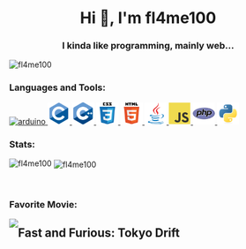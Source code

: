 <h1 align="center">Hi 👋, I'm fl4me100</h1>
<h3 align="center">I kinda like programming, mainly web...</h3>

<p align="left"> <img src="https://komarev.com/ghpvc/?username=fl4me100&label=Profile%20views&color=0e75b6&style=flat" alt="fl4me100" /> </p>

<h3 align="left">Languages and Tools:</h3>
<p align="left"> <a href="https://www.arduino.cc/" target="_blank" rel="noreferrer"> <img src="https://cdn.worldvectorlogo.com/logos/arduino-1.svg" alt="arduino" width="40" height="40"/> </a> <a href="https://www.cprogramming.com/" target="_blank" rel="noreferrer"> <img src="https://raw.githubusercontent.com/devicons/devicon/master/icons/c/c-original.svg" alt="c" width="40" height="40"/> </a> <a href="https://www.w3schools.com/cpp/" target="_blank" rel="noreferrer"> <img src="https://raw.githubusercontent.com/devicons/devicon/master/icons/cplusplus/cplusplus-original.svg" alt="cplusplus" width="40" height="40"/> </a> <a href="https://www.w3schools.com/css/" target="_blank" rel="noreferrer"> <img src="https://raw.githubusercontent.com/devicons/devicon/master/icons/css3/css3-original-wordmark.svg" alt="css3" width="40" height="40"/> </a> <a href="https://www.w3.org/html/" target="_blank" rel="noreferrer"> <img src="https://raw.githubusercontent.com/devicons/devicon/master/icons/html5/html5-original-wordmark.svg" alt="html5" width="40" height="40"/> </a> <a href="https://www.java.com" target="_blank" rel="noreferrer"> <img src="https://raw.githubusercontent.com/devicons/devicon/master/icons/java/java-original.svg" alt="java" width="40" height="40"/> </a> <a href="https://developer.mozilla.org/en-US/docs/Web/JavaScript" target="_blank" rel="noreferrer"> <img src="https://raw.githubusercontent.com/devicons/devicon/master/icons/javascript/javascript-original.svg" alt="javascript" width="40" height="40"/> </a> <a href="https://www.php.net" target="_blank" rel="noreferrer"> <img src="https://raw.githubusercontent.com/devicons/devicon/master/icons/php/php-original.svg" alt="php" width="40" height="40"/> </a> <a href="https://www.python.org" target="_blank" rel="noreferrer"> <img src="https://raw.githubusercontent.com/devicons/devicon/master/icons/python/python-original.svg" alt="python" width="40" height="40"/> </a> </p>

<h3 align="left">Stats:</h3>
<p><img align="left" src="https://github-readme-stats.vercel.app/api/top-langs?username=fl4me100&show_icons=true&layout=compact&hide_border=true&langs_count=7&theme=github_dark&bg_color=#101414" alt="fl4me100" /></p>

<p>&nbsp;<img align="center" src="https://github-readme-stats.vercel.app/api?username=fl4me100&show_icons=true&layout=compact&hide_border=true&langs_count=7&theme=github_dark&bg_color=#101414" alt="fl4me100" /></p>
<br>
<h3 align="left">Favorite Movie:</h3>
<p><img align="left" src="https://upload.wikimedia.org/wikipedia/en/thumb/4/4f/Poster_-_Fast_and_Furious_Tokyo_Drift.jpg/220px-Poster_-_Fast_and_Furious_Tokyo_Drift.jpg" /><h2>Fast and Furious: Tokyo Drift</h2></p>
